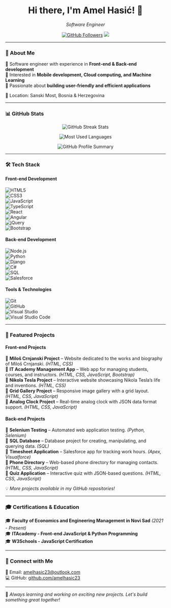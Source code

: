 <h1 align="center">Hi there, I'm Amel Hasić! 👋</h1>
<p align="center">
  <i>Software Engineer</i>
</p>

<p align="center">
  <a href="https://github.com/amelhasic23"><img src="https://img.shields.io/github/followers/amelhasic23?label=Follow&style=social" alt="GitHub Followers"></a>
  <a href="mailto:amelhasic23@outlook.com"><img src="https://img.shields.io/badge/Email-amelhasic23%40outlook.com-red"></a>
</p>

---

### 🚀 About Me  
🔹 Software engineer with experience in **Front-end & Back-end development**  
🔹 Interested in **Mobile development, Cloud computing, and Machine Learning**  
🔹 Passionate about **building user-friendly and efficient applications**  

📍 Location: Sanski Most, Bosnia & Herzegovina  

---

### 📊 GitHub Stats  

<p align="center">
  <img src="https://github-readme-streak-stats.herokuapp.com/?user=amelhasic23&theme=radical" alt="GitHub Streak Stats" />
</p>

<p align="center">
  <img src="https://github-readme-stats-sigma-five.vercel.app/api/top-langs/?username=amelhasic23&layout=compact&theme=radical" alt="Most Used Languages" />
</p>

<p align="center">
  <img src="https://github-profile-summary-cards.vercel.app/api/cards/profile-details?username=amelhasic23&theme=radical" alt="GitHub Profile Summary" />
</p>

---

### 🛠️ Tech Stack  

#### **Front-end Development**  
![HTML5](https://img.shields.io/badge/HTML5-E34F26?style=flat&logo=html5&logoColor=white)  
![CSS3](https://img.shields.io/badge/CSS3-1572B6?style=flat&logo=css3&logoColor=white)  
![JavaScript](https://img.shields.io/badge/JavaScript-F7DF1E?style=flat&logo=javascript&logoColor=black)  
![TypeScript](https://img.shields.io/badge/TypeScript-007ACC?style=flat&logo=typescript&logoColor=white)  
![React](https://img.shields.io/badge/React-61DAFB?style=flat&logo=react&logoColor=black)  
![Angular](https://img.shields.io/badge/Angular-DD0031?style=flat&logo=angular&logoColor=white)  
![jQuery](https://img.shields.io/badge/jQuery-0769AD?style=flat&logo=jquery&logoColor=white)  
![Bootstrap](https://img.shields.io/badge/Bootstrap-7952B3?style=flat&logo=bootstrap&logoColor=white)  

#### **Back-end Development**  
![Node.js](https://img.shields.io/badge/Node.js-339933?style=flat&logo=node.js&logoColor=white)  
![Python](https://img.shields.io/badge/Python-3776AB?style=flat&logo=python&logoColor=white)  
![Django](https://img.shields.io/badge/Django-092E20?style=flat&logo=django&logoColor=white)  
![C#](https://img.shields.io/badge/C%23-239120?style=flat&logo=c-sharp&logoColor=white)  
![SQL](https://img.shields.io/badge/SQL-4479A1?style=flat&logo=postgresql&logoColor=white)  
![Salesforce](https://img.shields.io/badge/Salesforce-00A1E0?style=flat&logo=salesforce&logoColor=white)  

#### **Tools & Technologies**  
![Git](https://img.shields.io/badge/Git-F05032?style=flat&logo=git&logoColor=white)  
![GitHub](https://img.shields.io/badge/GitHub-181717?style=flat&logo=github&logoColor=white)  
![Visual Studio](https://img.shields.io/badge/Visual%20Studio-5C2D91?style=flat&logo=visual-studio&logoColor=white)  
![Visual Studio Code](https://img.shields.io/badge/VS%20Code-007ACC?style=flat&logo=visual-studio-code&logoColor=white)  

---

### 🌟 Featured Projects  

#### **Front-end Projects**  
📌 **Miloš Crnjanski Project** – Website dedicated to the works and biography of Miloš Crnjanski. *(HTML, CSS)*  
📌 **IT Academy Management App** – Web app for managing students, courses, and instructors. *(HTML, CSS, JavaScript, Bootstrap)*  
📌 **Nikola Tesla Project** – Interactive website showcasing Nikola Tesla’s life and inventions. *(HTML, CSS)*  
📌 **Grid Gallery Project** – Responsive image gallery with a grid layout. *(HTML, CSS, JavaScript)*  
📌 **Analog Clock Project** – Real-time analog clock with JSON data format support. *(HTML, CSS, JavaScript)*  

#### **Back-end Projects**  
📌 **Selenium Testing** – Automated web application testing. *(Python, Selenium)*  
📌 **SQL Database** – Database project for creating, manipulating, and querying data. *(SQL)*  
📌 **Timesheet Application** – Salesforce app for tracking work hours. *(Apex, Visualforce)*  
📌 **Phone Directory** – Web-based phone directory for managing contacts. *(HTML, CSS, JavaScript)*  
📌 **Quiz Application** – Interactive quiz with JSON-based questions. *(HTML, CSS, JavaScript)*  

💡 *More projects available in my GitHub repositories!*  

---

### 🎓 Certifications & Education  
🎓 **Faculty of Economics and Engineering Management in Novi Sad** *(2021 - Present)*  
🎓 **ITAcademy - Front-end JavaScript & Python Programming**  
🎓 **W3Schools - JavaScript Certification**  

---

### 💌 Connect with Me  
📧 Email: [amelhasic23@outlook.com](mailto:amelhasic23@outlook.com)  
💻 GitHub: [github.com/amelhasic23](https://github.com/amelhasic23)  

---

🚀 *Always learning and working on exciting new projects. Let's build something great together!*


